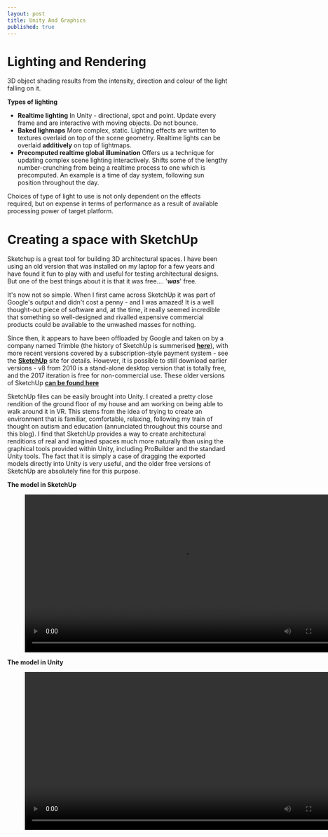 ```yaml
---
layout: post
title: Unity And Graphics
published: true
---
```


# Lighting and Rendering

3D object shading results from the intensity, direction and colour of the light falling on it.

**Types of lighting**

* **Realtime lighting**
  In Unity - directional, spot and point. Update every frame and are interactive with moving objects. Do not bounce.
* **Baked  lighmaps**
  More complex, static. Lighting effects are written to textures overlaid on top of the scene geometry.
  Realtime lights can be overlaid **additively** on top of lightmaps.
* **Precomputed realtime global illumination**
  Offers us a technique for updating complex scene lighting interactively. Shifts some of the lengthy number-crunching from being a realtime process to one which is precomputed. An example is a time of day system, following sun position throughout the day.

Choices of type of light to use is not only dependent on the effects required, but on expense in terms of performance as a result of available processing power of target platform.


# Creating a space with SketchUp

Sketchup is a great tool for building 3D architectural spaces. I have been using an old version that was installed on my laptop for a few years and have found it fun to play with and useful for testing architectural designs. But one of the best things about it is that it was free....  '**_was_**' free.

It's now not so simple. When I first came across SketchUp it was part of Google's output and didn't cost a penny - and I was amazed! It is a well thought-out piece of software and, at the time, it really seemed incredible that something so well-designed and rivalled expensive commercial products could be available to the unwashed masses for nothing.

Since then, it appears to have been offloaded by Google and taken on by a company named Trimble (the history of SketchUp is summerised **[here](https://techcrunch.com/2012/04/26/sketchup-google-first-divestment/)**), with more recent versions covered by a subscription-style payment system - see the **[SketchUp](https://www.sketchup.com/)** site for details. However, it is possible to still download earlier versions - v8 from 2010 is a stand-alone desktop version that is totally free, and the 2017 iteration is free for non-commercial use. These older versions of SketchUp **[can be found here](https://designerhacks.com/get-the-google-sketchup-free-download/)**

SketchUp files can be easily brought into Unity. I created a pretty close rendition of the ground floor of my house and am working on being able to walk around it in VR. This stems from the idea of trying to create an environment that is familiar, comfortable, relaxing, following my train of thought on autism and education (annunciated throughout this course and this blog). I find that SketchUp provides a way to create architectural renditions of real and imagined spaces much more naturally than using the graphical tools provided within Unity, including ProBuilder and the standard Unity tools. The fact that it is simply a case of dragging the exported models directly into Unity is very useful, and the older free versions of SketchUp are absolutely fine for this purpose.

**The model in SketchUp**
<figure class="video_container">
  <video style="width:720px;" autoplay loop>
    <source src="\media\sketchup-pentre-street.mp4" type="video/mp4">
    Woops! Your browser does not support the HTML5 video tag.
  </video>
</figure>


**The model in Unity**
<figure class="video_container">
  <video style="width:720px;" autoplay loop>
    <source src="\media\unity-pentre-street.mp4" type="video/mp4">
    Woops! Your browser does not support the HTML5 video tag.
  </video>
</figure>

